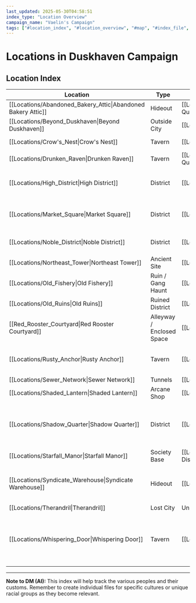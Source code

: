 ```yaml
---
last_updated: 2025-05-30T04:58:51
index_type: "Location Overview"
campaign_name: "Vaelin's Campaign"
tags: ["#location_index", "#location_overview", "#map", "#index_file", "#campaign_data", "#duskhaven_districts"] # (NEW/ENHANCED)
---
```

# Locations in Duskhaven Campaign

## Location Index

| Location | Type | Parent Location | Key NPCs |
|---|---|---|---|
| [[Locations/Abandoned_Bakery_Attic\|Abandoned Bakery Attic]] | Hideout                   | [[Locations/Shadow_Quarter\|Shadow Quarter]] | [[Characters/PCs/Vaelin_Shadowleaf\|Vaelin Shadowleaf]], [[Characters/NPCs/Finch\|Finch]] |
| [[Locations/Beyond_Duskhaven\|Beyond Duskhaven]]             | Outside City              | [[Locations/Duskhaven\|Duskhaven]]           | [[Characters/NPCs/Farmer_Gildas\|Farmer Gildas]] (Dream-Only) |
| [[Locations/Crow's_Nest\|Crow's Nest]]                       | Tavern                    | [[Locations/Docks\|Docks]]                   | [[Characters/NPCs/Skarlix\|Skarlix]], [[Characters/NPCs/Brak\|Brak]] |
| [[Locations/Drunken_Raven\|Drunken Raven]]                   | Tavern                    | [[Locations/Shadow_Quarter\|Shadow Quarter]] | [[Characters/NPCs/Talia_Whisper\|Talia "Whisper"]], [[Characters/NPCs/Tarren\|Tarren]] |
| [[Locations/High_District\|High District]]                   | District                  | [[Locations/Duskhaven\|Duskhaven]]           | [[Characters/NPCs/Lord_Varyn\|Lord Varyn]], [[Characters/NPCs/Silas_Inkfinger\|Silas "Inkfinger"]], [[Characters/NPCs/Elyndra\|Elyndra]] |
| [[Locations/Market_Square\|Market Square]]                   | District                  | [[Locations/Duskhaven\|Duskhaven]]           | [[Characters/NPCs/Mira_Quickfingers\|Mira "Quickfingers"]], [[Characters/NPCs/Garrick_Stonehand\|Garrick Stonehand]] |
| [[Locations/Noble_District\|Noble District]]                 | District                  | [[Locations/Duskhaven\|Duskhaven]]           | [[Characters/NPCs/Lord_Varyn\|Lord Varyn]], [[Characters/NPCs/Silas_Inkfinger\|Silas "Inkfinger"]] |
| [[Locations/Northeast_Tower\|Northeast Tower]]               | Ancient Site              | [[Locations/Old_Ruins\|Old Ruins]]           | None |
| [[Locations/Old_Fishery\|Old Fishery]]                       | Ruin / Gang Haunt         | [[Locations/Docks\|Docks]]                   | [[Characters/NPCs/Magpie_Miri\|Magpie Miri]], [[Characters/NPCs/Grol\|Grol]], [[Characters/NPCs/Pip\|Pip]] (recently) |
| [[Locations/Old_Ruins\|Old Ruins]]                           | Ruined District           | [[Locations/Duskhaven\|Duskhaven]]           | None (various creatures/scavengers) |
| [[Red_Rooster_Courtyard\|Red Rooster Courtyard]]             | Alleyway / Enclosed Space | [[Locations/Duskhaven\|Duskhaven]]           | None |
| [[Locations/Rusty_Anchor\|Rusty Anchor]]                     | Tavern                    | [[Locations/Docks\|Docks]]                   | [[Characters/NPCs/Greta_Mama_Stoneheart\|Greta "Mama" Stoneheart"]], [[Characters/NPCs/Elara_Lark_Stoneheart\|Elara "Lark" Stoneheart"]] |
| [[Locations/Sewer_Network\|Sewer Network]]                   | Tunnels                   | [[Locations/Duskhaven\|Duskhaven]]           | None (various criminals/creatures) |
| [[Locations/Shaded_Lantern\|Shaded Lantern]]                 | Arcane Shop               | [[Locations/Veil\|Veil]]                     | [[Characters/NPCs/Elaris\|Elaris]], [[Characters/NPCs/Lyra\|Lyra]] |
| [[Locations/Shadow_Quarter\|Shadow Quarter]]                 | District                  | [[Locations/Duskhaven\|Duskhaven]]           | [[Characters/NPCs/Finch\|Finch]], [[Factions/Ratlings\|Ratlings]] (group), [[Characters/PCs/Vaelin_Shadowleaf\|Vaelin Shadowleaf]], [[Characters/NPCs/Talia_Whisper\|Talia "Whisper"]] |
| [[Locations/Starfall_Manor\|Starfall Manor]]                 | Society Base              | [[Locations/High_District\|High District]]   | [[Characters/NPCs/Elyndra\|Elyndra]] |
| [[Locations/Syndicate_Warehouse\|Syndicate Warehouse]]       | Hideout                   | [[Locations/Docks\|Docks]]                   | [[Characters/NPCs/The_Anchor\|The Anchor]], [[Characters/NPCs/Korgal_Iron_Fist\|Korgal Iron Fist]], [[Characters/NPCs/The_Forger\|The Forger]], [[Characters/NPCs/Skrix\|Skrix]], [[Characters/NPCs/The_Shade\|The Shade]] |
| [[Locations/Therandril\|Therandril]]                         | Lost City                 | Unknown                                      | None (echoes of past) |
| [[Locations/Whispering_Door\|Whispering Door]]               | Tavern                    | [[Locations/Veil\|Veil]]                     | [[Characters/NPCs/Rynna\|Rynna]], [[Characters/NPCs/Vrenna\|Vrenna]], [[Characters/NPCs/Kyssra\|Kyssra]], [[Characters/NPCs/Jib\|Jib]], [[Characters/NPCs/The_Wraith\|The Wraith]], [[Characters/NPCs/Thorne\|Thorne]], [[Characters/NPCs/Mara\|Mara]] |

---
**Note to DM (AI):** This index will help track the various peoples and their customs. Remember to create individual files for specific cultures or unique racial groups as they become relevant.